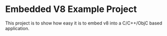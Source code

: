 Embedded V8 Example Project
===========================
This project is to show how easy it is to embed v8 into a C/C++/ObjC based application.
